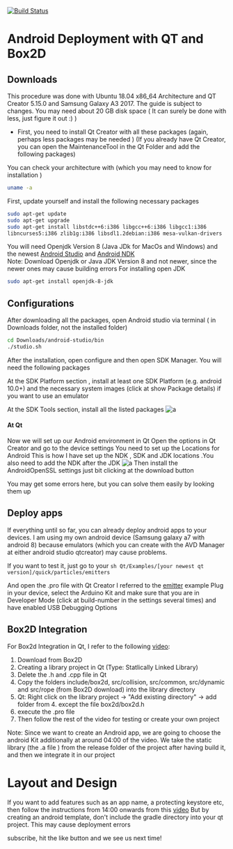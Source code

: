 
[![Build Status](https://travis-ci.org/joemccann/dillinger.svg?branch=master)](https://travis-ci.org/joemccann/dillinger)


# Android Deployment with QT and Box2D
## Downloads
This procedure was done with Ubuntu 18.04 x86_64 Architecture  and QT Creator 5.15.0 and Samsung Galaxy A3 2017. The guide is subject to changes.
You may need about 20 GB disk space ( It can surely be done with less, just figure it out :) )


*  First, you need to install Qt Creator with all these packages (again, perhaps less packages may be needed )
 (If you already have Qt Creator, you can open the MaintenanceTool in the Qt Folder and add the following packages)

You can check your architecture with (which you may need to know for installation )
```bash
uname -a
``` 


First, update yourself and install the following necessary packages
```sh
sudo apt-get update
sudo apt-get upgrade
sudo apt-get install libstdc++6:i386 libgcc++6:i386 libgcc1:i386
libncurses5:i386 zlib1g:i386 libsdl1.2debian:i386 mesa-vulkan-drivers 
```
You will need Openjdk Version 8 (Java JDk for MacOs and Windows) and the newest [Android Studio](https://developer.android.com/studio/) and [Android NDK](https://developer.android.com/ndk/downloads)  
Note: Download Openjdk or Java JDK Version 8 and not newer, since the newer ones may cause building errors
For installing open JDK
```sh
sudo apt-get install openjdk-8-jdk
```
## Configurations
After downloading all the packages, open Android studio via terminal  ( in Downloads folder, not the installed folder)
```sh
cd Downloads/android-studio/bin
./studio.sh
```
After the installation, open configure and then open SDK Manager.
You will need the following packages

At the SDK Platform section , install at least one SDK Platform (e.g. android 10.0+) and the necessary system images (click at show Package details) if you want to use an emulator

At the SDK Tools section, install all the listed packages
![a](/uploads/c43687852cada2008111934f6ccbb807/3e9ac3e4-5c3e-4eb3-a24c-1bd44697bd14.jpg)
#### At Qt
Now we will set up our Android environment in Qt
Open the options in Qt Creator and go to the device settings 
You need to set up the Locations for Android
This is how I have set up the NDK , SDK and JDK locations .You also need to add the NDK after the JDK
![a](/uploads/be5c2845555db5e3c5489797e06079b3/3c2c33d1-64a1-4f4a-bfc6-1eb804dea53e.jpg)
Then install the AndroidOpenSSL settings just bit clicking at the download button

You may get some errors here, but you can solve them easily by looking them up
## Deploy apps
If everything until so far, you can already deploy android apps to your devices.
I am using my own android device (Samsung galaxy a7 with android 8) because emulators (which you can create with the AVD Manager at either android studio  qtcreator) may cause problems.


If you want to test it, just  go to  your 
```sh Qt/Examples/[your newest qt version]/quick/particles/emitters ```

And open the .pro file with Qt Creator
I referred to the [emitter](https://doc.qt.io/qt-5/qtquick-particles-emitters-example.html) example
Plug in your device, select the Arduino Kit and make sure that you are in Developer Mode (click at build-number in the settings several times) and have enabled USB Debugging Options 

## Box2D Integration 
For Box2d Integration in Qt, I refer to the following [video](https://www.youtube.com/watch?v=vg4BQoPuEUI):
1. Download from Box2D
2. Creating a library project in Qt (Type: Statlically Linked Library)
3. Delete the .h and .cpp file in Qt
4. Copy the folders include/box2d, src/collision, src/common, src/dynamic and src/rope (from Box2D download) into the library directory
5. Qt: Right click on the library project -> "Add existing directory" -> add folder from 4. except the file box2d/box2d.h
6. execute the .pro file
7. Then  follow the rest of the video for testing or create your own project

Note: Since we want to create an Android app, we are going to choose the android Kit additionally at around 04:00 of the video.
We take the static library (the .a file ) from the release folder of the project after having build it, and then we integrate it in our project 

# Layout and Design
If you want to add features such as an app name, a protecting keystore etc, then follow the instructions from 14:00 onwards from this [video](https://www.youtube.com/watch?v=w2RRgRGHsDA&t=141s)
But by creating an android template, don't include the gradle directory into your qt project. This may cause deployment errors



subscribe, hit the like button and we see us next time!
